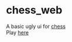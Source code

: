 # chess_web
A basic ugly ui for [chess](https://github.com/felixwortmann/chess)<br>
Play [here](https://chess-web-ui.herokuapp.com)
